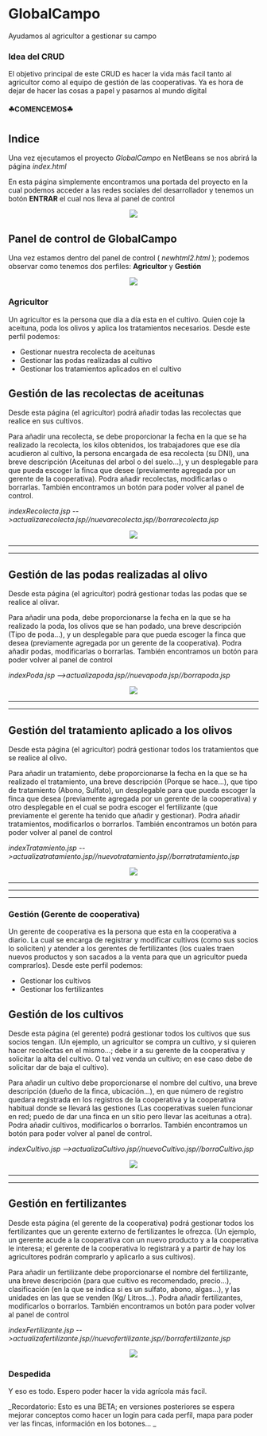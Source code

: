﻿# GlobalCampo
Ayudamos al agricultor a gestionar su campo

### Idea del CRUD

El objetivo principal de este CRUD es hacer la vida más facil tanto al agricultor como al equipo de gestión de las cooperativas. Ya es hora de dejar de hacer las cosas a papel y pasarnos al mundo dígital

#### ☘COMENCEMOS☘

#

## Indice

Una vez ejecutamos el proyecto _GlobalCampo_ en NetBeans se nos abrirá la página _index.html_

En esta página simplemente encontramos una portada del proyecto en la cual podemos acceder a las redes sociales del desarrollador y tenemos un botón **ENTRAR** el cual nos lleva al panel de control

<p align="center"> 

<img src="Fotos/1.png">

</p>


## Panel de control de GlobalCampo

Una vez estamos dentro del panel de control ( _newhtml2.html_ ); podemos observar como tenemos dos perfiles: **Agricultor** y **Gestión**

<p align="center"> 

<img src="Fotos/2.png">

</p>


### Agricultor

Un agricultor es la persona que día a día esta en el cultivo. Quien coje la aceituna, poda los olivos y aplica los tratamientos necesarios. Desde este perfil podemos:
* Gestionar nuestra recolecta de aceitunas
* Gestionar las podas realizadas al cultivo
* Gestionar los tratamientos aplicados en el cultivo



## Gestión de las recolectas de aceitunas

Desde esta página (el agricultor) podrá añadir todas las recolectas que realice en sus cultivos. 

Para añadir una recolecta, se debe proporcionar la fecha en la que se ha realizado la recolecta, los kilos obtenidos, los trabajadores que ese día acudieron al cultivo, la persona encargada de esa recolecta (su DNI), una breve descripción (Aceitunas del arbol o del suelo...), y un desplegable para que pueda escoger la finca que desee (previamente agregada por un gerente de la cooperativa). Podra añadir recolectas, modificarlas o borrarlas. También encontramos un botón para poder volver al panel de control.

_indexRecolecta.jsp -->actualizarecolecta.jsp//nuevarecolecta.jsp//borrarecolecta.jsp_
<p align="center"> 

<img src="Fotos/3.png">

</p>

<hr><hr>

## Gestión de las podas realizadas al olivo

Desde esta página (el agricultor) podrá gestionar todas las podas que se realice al olivar.

 Para añadir una poda, debe proporcionarse la fecha en la que se ha realizado la poda, los olivos que se han podado, una breve descripción (Tipo de poda...), y un desplegable para que pueda escoger la finca que desea (previamente agregada por un gerente de la cooperativa). Podra añadir podas, modificarlas o borrarlas. También encontramos un botón para poder volver al panel de control

_indexPoda.jsp -->actualizapoda.jsp//nuevapoda.jsp//borrapoda.jsp_
<p align="center"> 

<img src="Fotos/4.png">

</p>

<hr><hr>

## Gestión del tratamiento aplicado a los olivos

Desde esta página (el agricultor) podrá gestionar todos los tratamientos que se realice al olivo. 

Para añadir un tratamiento, debe proporcionarse la fecha en la que se ha realizado el tratamiento, una breve descripción (Porque se hace...), que tipo de tratamiento (Abono, Sulfato), un desplegable para que pueda escoger la finca que desea (previamente agregada por un gerente de la cooperativa) y otro desplegable en el cual se podra escoger el fertilizante (que previamente el gerente ha tenido que añadir y gestionar). Podra añadir tratamientos, modificarlos o borrarlos. También encontramos un botón para poder volver al panel de control

_indexTratamiento.jsp -->actualizatratamiento.jsp//nuevotratamiento.jsp//borratratamiento.jsp_
<p align="center"> 

<img src="Fotos/5.png">

</p>

<hr><hr><hr>

### Gestión (Gerente de cooperativa)

Un gerente de cooperativa es la persona que esta en la cooperativa a diario. La cual se encarga de registrar y modificar cultivos (como sus socios lo soliciten) y atender a los gerentes de fertilizantes (los cuales traen nuevos productos y son sacados a la venta para que un agricultor pueda comprarlos). Desde este perfil podemos:
* Gestionar los cultivos
* Gestionar los fertilizantes





## Gestión de los cultivos

Desde esta página (el gerente) podrá gestionar todos los cultivos que sus socios tengan. (Un ejemplo, un agricultor se compra un cultivo, y si quieren hacer recolectas en el mismo...; debe ir a su gerente de la cooperativa y solicitar la alta del cultivo. O tal vez venda un cultivo; en ese caso debe de solicitar dar de baja el cultivo).

Para añadir un cultivo debe proporcionarse el nombre del cultivo, una breve descripción (dueño de la finca, ubicación...), en que número de registro quedara registrada en los registros de la cooperativa y la cooperativa habitual donde se llevará las gestiones (Las cooperativas suelen funcionar en red; puedo de dar una finca en un sitio pero llevar las aceitunas a otra). Podra añadir cultivos, modificarlos o borrarlos. También encontramos un botón para poder volver al panel de control.

_indexCultivo.jsp -->actualizaCultivo.jsp//nuevoCultivo.jsp//borraCultivo.jsp_
<p align="center"> 

<img src="Fotos/6.png">

</p>

<hr><hr>

## Gestión en fertilizantes

Desde esta página (el gerente de la cooperativa) podrá gestionar todos los fertilizantes que un gerente externo de fertilizantes le ofrezca. (Un ejemplo, un gerente acude a la cooperativa con un nuevo producto y a la cooperativa le interesa; el gerente de la cooperativa lo registrará y a partir de hay los agricultores podrán comprarlo y aplicarlo a sus cultivos).

Para añadir un fertilizante debe proporcionarse el nombre del fertilizante, una breve descripción (para que cultivo es recomendado, precio...), clasificación (en la que se indica si es un sulfato, abono, algas...), y las unidades en las que se venden (Kg/ Litros...). Podra añadir fertilizantes, modificarlos o borrarlos. También encontramos un botón para poder volver al panel de control

_indexFertilizante.jsp -->actualizafertilizante.jsp//nuevofertilizante.jsp//borrafertilizante.jsp_
<p align="center"> 

<img src="Fotos/7.png">

</p>

### Despedida
Y eso es todo. Espero poder hacer la vida agrícola más facil. 

_Recordatorio: Esto es una BETA; en versiones posteriores se espera mejorar conceptos como hacer un login para cada perfil, mapa para poder ver las fincas, información en los botones... _




